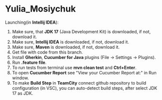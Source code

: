 # Yulia_Mosiychuk

Launching(in **Intellij IDEA**):

1. Make sure, that **JDK 17** (Java Development Kit) is downloaded, if not, download it.
2. Make sure, **Intellij IDEA** is downloaded, if not, download it.
3. Make sure, **Maven** is downloaded, if not, download it.
4. Get file with code from this branch.
5. Install **Gherkin**, **Cucumber for Java** plugins (File -> Settings -> Plugins).
6. Run **.feature file**.
7. To run tests from terminal use **mvn clean test** and **Ctrl+Enter**.
8. To open **Cucumber Report** see "View your Cucumber Report at:" in Run window.
9. To make **Build Step** in **TeamCity** connect github repository to build configuration (in VSC), you can auto-detect build steps, after select JDK 17 as JDK.
